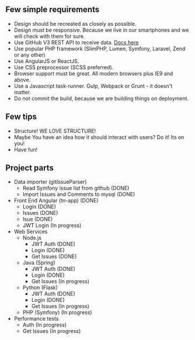 ## Few simple requirements

- Design should be recreated as closely as possible.
- Design must be responsive. Because we live in our smartphones and we will check with them for sure.
- Use GitHub V3 REST API to receive data. [Docs here](https://developer.github.com/v3/)
- Use popular PHP framework (SlimPHP, Lumen, Symfony, Laravel, Zend or any other)
- Use AngularJS or ReactJS.
- Use CSS preprocessor (SCSS preferred).
- Browser support must be great. All modern browsers plus IE9 and above.
- Use a Javascript task-runner. Gulp, Webpack or Grunt - it doesn't matter.
- Do not commit the build, because we are building things on deployment.

## Few tips

- Structure! WE LOVE STRUCTURE!
- Maybe You have an idea how it should interact with users? Do it! Its on you!
- Have fun!


## Project parts

- Data importer (gitIssueParser)
  - Read Symfony issue list from github (DONE)
  - Import Issues and Comments to mysql (DONE)
- Front End Angular (tn-app) (DONE)
  - Login  (DONE)
  - Issues (DONE)
  - Isue (DONE)
  - JWT Login (In progress)
- Web Services
  - Node.js
    - JWT Auth (DONE) 
    - Login (DONE)
    - Get Issues (DONE)
  - Java (Spring)
    - JWT Auth (DONE) 
    - Login (DONE)
    - Get Issues (In progress)
  - Python (Flask)
    - JWT Auth (DONE) 
    - Login (DONE)
    - Get Issues (In progress)
  - PHP (Symfony) (In progress)
- Performance tests
  - Auth (In progress)
  - Get Issues (In progress)
